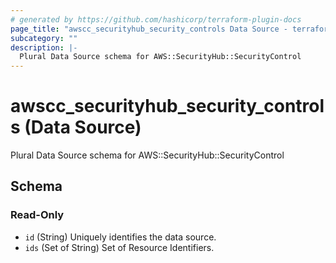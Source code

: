 ```yaml
---
# generated by https://github.com/hashicorp/terraform-plugin-docs
page_title: "awscc_securityhub_security_controls Data Source - terraform-provider-awscc"
subcategory: ""
description: |-
  Plural Data Source schema for AWS::SecurityHub::SecurityControl
---
```


# awscc_securityhub_security_controls (Data Source)

Plural Data Source schema for AWS::SecurityHub::SecurityControl



<!-- schema generated by tfplugindocs -->
## Schema

### Read-Only

- `id` (String) Uniquely identifies the data source.
- `ids` (Set of String) Set of Resource Identifiers.
